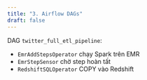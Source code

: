 ```yaml
---
title: "3. Airflow DAGs"
draft: false
---
```

DAG `twitter_full_etl_pipeline`:
- `EmrAddStepsOperator` chạy Spark trên EMR
- `EmrStepSensor` chờ step hoàn tất
- `RedshiftSQLOperator` COPY vào Redshift